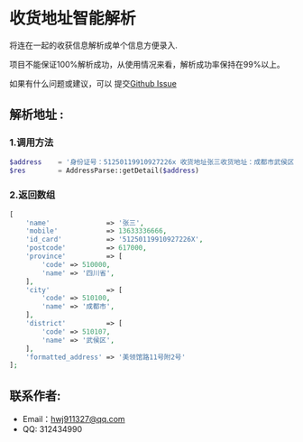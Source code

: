 # 收货地址智能解析

将连在一起的收获信息解析成单个信息方便录入.

项目不能保证100%解析成功，从使用情况来看，解析成功率保持在99%以上。

如果有什么问题或建议，可以
提交[Github Issue](https://github.com/hwj911327/address-parse/issues)

## 解析地址 :

### 1.调用方法
```php
$address    = '身份证号：51250119910927226x 收货地址张三收货地址：成都市武侯区美领馆路11号附2号 617000  136-3333-6666 ';
$res        = AddressParse::getDetail($address)
```

### 2.返回数组
```php
[
    'name'              => '张三',
    'mobile'            => 13633336666,
    'id_card'           => '51250119910927226X',
    'postcode'          => 617000,
    'province'          => [
        'code' => 510000,
        'name' => '四川省',
    ],
    'city'              => [
        'code' => 510100,
        'name' => '成都市',
    ],
    'district'          => [
        'code' => 510107,
        'name' => '武侯区',
    ],
    'formatted_address' => '美领馆路11号附2号'
];
```

## 联系作者:
* Email：hwj911327@qq.com
* QQ: 312434990
